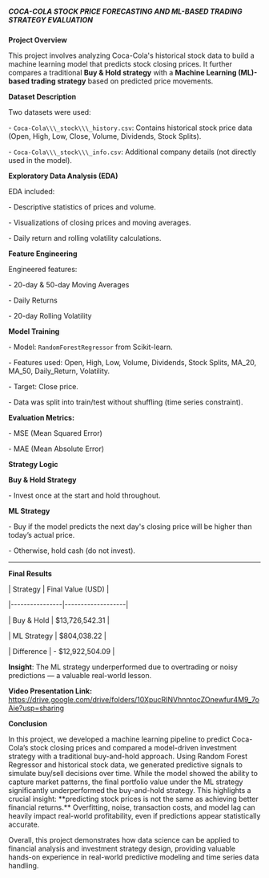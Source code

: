 ##### **COCA-COLA STOCK PRICE FORECASTING AND ML-BASED TRADING STRATEGY EVALUATION**





**Project Overview**



This project involves analyzing Coca-Cola's historical stock data to build a machine learning model that predicts stock closing prices. It further compares a traditional **Buy \& Hold strategy** with a **Machine Learning (ML)-based trading strategy** based on predicted price movements.





**Dataset Description**



Two datasets were used:

\- `Coca-Cola\\\_stock\\\_history.csv`: Contains historical stock price data (Open, High, Low, Close, Volume, Dividends, Stock Splits).

\- `Coca-Cola\\\_stock\\\_info.csv`: Additional company details (not directly used in the model).





**Exploratory Data Analysis (EDA)**



EDA included:

\- Descriptive statistics of prices and volume.

\- Visualizations of closing prices and moving averages.

\- Daily return and rolling volatility calculations.





**Feature Engineering**



Engineered features:

\- 20-day \& 50-day Moving Averages

\- Daily Returns

\- 20-day Rolling Volatility





**Model Training**



\- Model: `RandomForestRegressor` from Scikit-learn.

\- Features used: Open, High, Low, Volume, Dividends, Stock Splits, MA\_20, MA\_50, Daily\_Return, Volatility.

\- Target: Close price.

\- Data was split into train/test without shuffling (time series constraint).



**Evaluation Metrics:**

\- MSE (Mean Squared Error)

\- MAE (Mean Absolute Error)





**Strategy Logic**



**Buy \& Hold Strategy**

\- Invest once at the start and hold throughout.



**ML Strategy**



\- Buy if the model predicts the next day's closing price will be higher than today’s actual price.

\- Otherwise, hold cash (do not invest).



---



**Final Results**



| Strategy       | Final Value (USD) |

|----------------|-------------------|

| Buy \& Hold     | $13,726,542.31    |

| ML Strategy    | $804,038.22       |

| Difference | - $12,922,504.09 |



**Insight**: The ML strategy underperformed due to overtrading or noisy predictions — a valuable real-world lesson.


**Video Presentation Link:**
https://drive.google.com/drive/folders/10XpucRINVhnntocZOnewfur4M9_7oAie?usp=sharing




**Conclusion**





In this project, we developed a machine learning pipeline to predict Coca-Cola’s stock closing prices and compared a model-driven investment strategy with a traditional buy-and-hold approach. Using Random Forest Regressor and historical stock data, we generated predictive signals to simulate buy/sell decisions over time. While the model showed the ability to capture market patterns, the final portfolio value under the ML strategy significantly underperformed the buy-and-hold strategy. This highlights a crucial insight: \*\*predicting stock prices is not the same as achieving better financial returns.\*\* Overfitting, noise, transaction costs, and model lag can heavily impact real-world profitability, even if predictions appear statistically accurate.



Overall, this project demonstrates how data science can be applied to financial analysis and investment strategy design, providing valuable hands-on experience in real-world predictive modeling and time series data handling.



